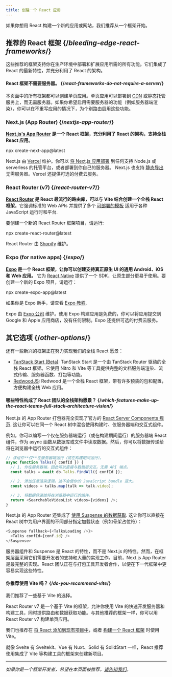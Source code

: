 ```yaml
---
title: 创建一个 React 应用
---
```


<Intro>

如果你想用 React 构建一个新的应用或网站，我们推荐从一个框架开始。

</Intro>

## 推荐的 React 框架 {/*bleeding-edge-react-frameworks*/}

这些推荐的框架支持你在生产环境中部署和扩展应用所需的所有功能。它们集成了 React 的最新特性，并充分利用了 React 的架构。

<Note>

#### React 框架不需要服务器。 {/*react-frameworks-do-not-require-a-server*/}

本页面中的所有框架都可以创建单页应用。单页应用可以部署到 [CDN](https://developer.mozilla.org/en-US/docs/Glossary/CDN) 或静态托管服务上，而无需服务器。如果你希望启用需要服务器的功能（例如服务器端渲染），你可以在不重写应用的情况下，为个别路由启用这些功能。

</Note>

### Next.js (App Router) {/*nextjs-app-router*/}

**[Next.js's App Router](https://nextjs.org/docs) 是一个 React 框架，充分利用了 React 的架构，支持全栈 React 应用。**

<TerminalBlock>
npx create-next-app@latest
</TerminalBlock>

Next.js 由 [Vercel](https://vercel.com/) 维护。你可以 [将 Next.js 应用部署](https://nextjs.org/docs/app/building-your-application/deploying) 到任何支持 Node.js 或 serverless 的托管平台，或者部署到你自己的服务器。 Next.js 也支持 [静态导出](https://nextjs.org/docs/app/building-your-application/deploying/static-exports) 无需服务器。Vercel 还提供可选的付费云服务。

### React Router (v7) {/*react-router-v7*/}

**[React Router](https://reactrouter.com/start/framework/installation) 是 React 最流行的路由库，可以与 Vite 结合创建一个全栈 React 框架**。它强调标准的 Web APIs 并提供了多个 [可部署的模板](https://github.com/remix-run/react-router-templates) 适用于各种 JavaScript 运行时和平台.

要创建一个新的 React Router 框架项目，请运行:

<TerminalBlock>
npx create-react-router@latest
</TerminalBlock>

React Router 由 [Shopify](https://www.shopify.com) 维护。

### Expo (for native apps) {/*expo*/}

**[Expo](https://expo.dev/) 是一个 React 框架，让你可以创建支持真正原生 UI 的通用 Android、iOS 和 Web 应用。** 它为 [React Native](https://reactnative.dev/) 提供了一个 SDK，让原生部分更易于使用。要创建一个新的 Expo 项目，请运行：

<TerminalBlock>
npx create-expo-app@latest
</TerminalBlock>

如果你是 Expo 新手，请查看 [Expo 教程](https://docs.expo.dev/tutorial/introduction/).

Expo 由 [Expo 公司](https://expo.dev/about) 维护。使用 Expo 构建应用是免费的，你可以将应用提交到 Google 和 Apple 应用商店，没有任何限制。Expo 还提供可选的付费云服务。


## 其它选项 {/*other-options*/}

还有一些新兴的框架正在努力实现我们的全栈 React 愿景：

- [TanStack Start (Beta)](https://tanstack.com/): TanStack Start 是一个由 TanStack Router 驱动的全栈 React 框架。它使用 Nitro 和 Vite 等工具提供完整的文档服务端渲染、流式传输、服务器函数、打包等功能。
- [RedwoodJS](https://redwoodjs.com/): Redwood 是一个全栈 React 框架，带有许多预装的包和配置，方便构建全栈 Web 应用。

<DeepDive>

#### 哪些特性构成了 React 团队的全栈架构愿景？ {/*which-features-make-up-the-react-teams-full-stack-architecture-vision*/}

Next.js 的 App Router 打包器完全实现了官方的 [React Server Components 规范](https://github.com/reactjs/rfcs/blob/main/text/0188-server-components.md). 这让你可以在同一个 React 树中混合使用构建时、仅服务器端和交互式组件。

例如，你可以编写一个仅在服务器端运行（或在构建期间运行）的服务器端 React 组件，作为 async 函数从数据库或文件中读取数据。然后，你可以将数据传递给将在浏览器中运行的交互式组件：

```js
// 该组件**仅**在服务器端运行（或在构建期间运行）。
async function Talks({ confId }) {
  // 1. 你在服务器端，因此可以直接与数据层交互。无需 API 端点。
  const talks = await db.Talks.findAll({ confId });

  // 2. 添加任意渲染逻辑。这不会使你的 JavaScript bundle 变大。
  const videos = talks.map(talk => talk.video);

  // 3. 将数据传递给将在浏览器中运行的组件。
  return <SearchableVideoList videos={videos} />;
}
```

Next.js 的 App Router 还集成了 [使用 Suspense 的数据获取](/blog/2022/03/29/react-v18#suspense-in-data-frameworks). 这让你可以直接在 React 树中为用户界面的不同部分指定加载状态（例如骨架占位符）：

```js
<Suspense fallback={<TalksLoading />}>
  <Talks confId={conf.id} />
</Suspense>
```

服务器组件和 Suspense 是 React 的特性，而不是 Next.js 的特性。然而，在框架层面采用它们需要开发者的支持和大量的实现工作。目前，Next.js App Router 是最完整的实现。React 团队正在与打包工具开发者合作，以便在下一代框架中更容易实现这些特性。

</DeepDive>

<Note>


#### 你推荐使用 Vite 吗？ {/*do-you-recommend-vite*/}

我们推荐了一些基于 Vite 的选择。

React Router v7 是一个基于 Vite 的框架，允许你使用 Vite 的快速开发服务器和构建工具，同时提供路由和数据获取功能。与其他推荐的框架一样，你可以用 React Router v7 构建单页应用。

我们也推荐在 [将 React 添加到现有项目中](/learn/add-react-to-an-existing-project)，或者 [构建一个 React 框架](/learn/building-a-react-framework) 时使用 Vite。

就像 Svelte 有 Sveltekit、Vue 有 Nuxt、Solid 有 SolidStart 一样，React 推荐使用集成了 Vite 等构建工具的框架来创建新项目。

</Note>

-----

_如果你是一个框架开发者，希望在本页面被推荐，[请告知我们](https://github.com/reactjs/react.dev/issues/new?assignees=&labels=type%3A+framework&projects=&template=3-framework.yml&title=%5BFramework%5D%3A+)。_
